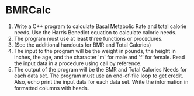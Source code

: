 # BMRCalc

1. Write a C++ program to calculate Basal Metabolic Rate and total calorie needs. Use the Harris Benedict equation to calculate calorie needs.
2. The program must use at least three functions or procedures.
3. (See the additional handouts for BMR and Total Calories)
4. The input to the program will be the weight in pounds, the height in inches, the age, and the character 'm' for male and 'f' for female. Read the input data in a procedure using call by reference.
5. The output of the program will be the BMR and Total Calories Needs for each data set. The program must use an end-of-file loop to get credit. Also, echo print the input data for each data set. Write the information in formatted columns with heads.
